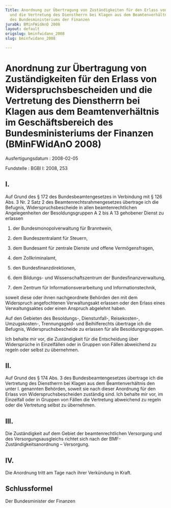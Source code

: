 ```yaml
---
Title: Anordnung zur Übertragung von Zuständigkeiten für den Erlass von Widerspruchsbescheiden
  und die Vertretung des Dienstherrn bei Klagen aus dem Beamtenverhältnis im Geschäftsbereich
  des Bundesministeriums der Finanzen
jurabk: BMinFWidAnO 2008
layout: default
origslug: bminfwidano_2008
slug: bminfwidano_2008

---
```


# Anordnung zur Übertragung von Zuständigkeiten für den Erlass von Widerspruchsbescheiden und die Vertretung des Dienstherrn bei Klagen aus dem Beamtenverhältnis im Geschäftsbereich des Bundesministeriums der Finanzen (BMinFWidAnO 2008)

Ausfertigungsdatum
:   2008-02-05

Fundstelle
:   BGBl I: 2008, 253


## I.

Auf Grund des § 172 des Bundesbeamtengesetzes in Verbindung mit § 126
Abs. 3 Nr. 2 Satz 2 des Beamtenrechtsrahmengesetzes übertrage ich die
Befugnis, Widerspruchsbescheide in allen beamtenrechtlichen
Angelegenheiten der Besoldungsgruppen A 2 bis A 13 gehobener Dienst zu
erlassen

1.  der Bundesmonopolverwaltung für Branntwein,


2.  dem Bundeszentralamt für Steuern,


3.  dem Bundesamt für zentrale Dienste und offene Vermögensfragen,


4.  dem Zollkriminalamt,


5.  den Bundesfinanzdirektionen,


6.  dem Bildungs- und Wissenschaftszentrum der Bundesfinanzverwaltung,


7.  dem Zentrum für Informationsverarbeitung und Informationstechnik,



soweit diese oder ihnen nachgeordnete Behörden den mit dem Widerspruch
angefochtenen Verwaltungsakt erlassen oder den Erlass eines
Verwaltungsaktes oder einen Anspruch abgelehnt haben.

Auf den Gebieten des Besoldungs-, Dienstunfall-, Reisekosten-,
Umzugskosten-, Trennungsgeld- und Beihilferechts übertrage ich die
Befugnis, Widerspruchsbescheide zu erlassen für alle
Besoldungsgruppen.

Ich behalte mir vor, die Zuständigkeit für die Entscheidung über
Widersprüche in Einzelfällen oder in Gruppen von Fällen abweichend zu
regeln oder selbst zu übernehmen.


## II.

Auf Grund des § 174 Abs. 3 des Bundesbeamtengesetzes übertrage ich die
Vertretung des Dienstherrn bei Klagen aus dem Beamtenverhältnis den
unter I. genannten Behörden, soweit sie nach dieser Anordnung für den
Erlass von Widerspruchsbescheiden zuständig sind. Ich behalte mir vor,
im Einzelfall oder in Gruppen von Fällen die Vertretung abweichend zu
regeln oder die Vertretung selbst zu übernehmen.


## III.

Die Zuständigkeit auf dem Gebiet der beamtenrechtlichen Versorgung und
des Versorgungsausgleichs richtet sich nach der BMF-
Zuständigkeitsanordnung – Versorgung.


## IV.

Die Anordnung tritt am Tage nach ihrer Verkündung in Kraft.


## Schlussformel

Der Bundesminister der Finanzen

